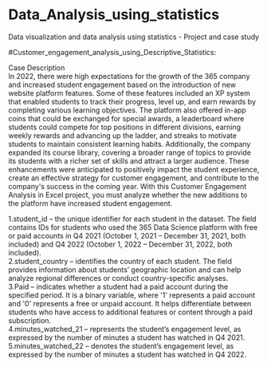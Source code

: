 # Data_Analysis_using_statistics
Data visualization and data analysis using statistics - Project and case study


#Customer_engagement_analysis_using_Descriptive_Statistics:

Case Description													
In 2022, there were high expectations for the growth of the 365 company and increased student engagement based on the introduction of new website platform features. Some of these features included an XP system that enabled students to track their progress, level up, and earn rewards by completing various learning objectives. The platform also offered in-app coins that could be exchanged for special awards, a leaderboard where students could compete for top positions in different divisions, earning weekly rewards and advancing up the ladder, and streaks to motivate students to maintain consistent learning habits. Additionally, the company expanded its course library, covering a broader range of topics to provide its students with a richer set of skills and attract a larger audience. These enhancements were anticipated to positively impact the student experience, create an effective strategy for customer engagement, and contribute to the company's success in the coming year. With this Customer Engagement Analysis in Excel project, you must analyze whether the new additions to the platform have increased student engagement.													
																								
													
1.student_id – the unique identifier for each student in the dataset. The field contains IDs for students who used the 365 Data Science platform with free or paid accounts in Q4 2021 (October 1, 2021 – December 31, 2021, both included) and Q4 2022 (October 1, 2022 – December 31, 2022, both included).													
2.student_country – identifies the country of each student. The field provides information about students’ geographic location and can help analyze regional differences or conduct country-specific analyses.													
3.Paid – indicates whether a student had a paid account during the specified period. It is a binary variable, where '1' represents a paid account and '0' represents a free or unpaid account. It helps differentiate between students who have access to additional features or content through a paid subscription.													
4.minutes_watched_21 – represents the student’s engagement level, as expressed by the number of minutes a student has watched in Q4 2021.													
5.minutes_watched_22 – denotes the student’s engagement level, as expressed by the number of minutes a student has watched in Q4 2022.													


